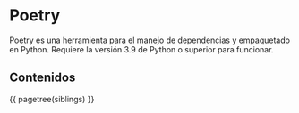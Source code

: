# Poetry


Poetry es una herramienta para el manejo de dependencias y empaquetado en Python.
Requiere la versión 3.9 de Python o superior para funcionar.



## Contenidos

{{ pagetree(siblings) }}
